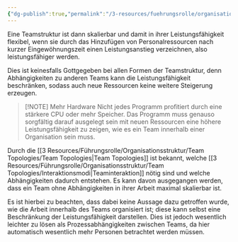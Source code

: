 ```yaml
---
{"dg-publish":true,"permalink":"/3-resources/fuehrungsrolle/organisationsstruktur/team-topologies/skalierbare-teamstrukturen/","created":"2024-05-19T15:23:34.513+02:00","updated":"2024-05-21T08:23:14.289+02:00"}
---
```



Eine Teamstruktur ist dann skalierbar und damit in ihrer Leistungsfähigkeit flexibel, wenn sie durch das Hinzufügen von Personalressourcen nach kurzer Eingewöhnungszeit einen Leistungsanstieg verzeichnen, also leistungsfähiger werden.

Dies ist keinesfalls Gottgegeben bei allen Formen der Teamstruktur, denn Abhängigkeiten zu anderen Teams kann die Leistungsfähigkeit beschränken, sodass auch neue Ressourcen keine weitere Steigerung erzeugen.

> [!NOTE] Mehr Hardware
> Nicht jedes Programm profitiert durch eine stärkere CPU oder mehr Speicher. Das Programm muss genauso sorgfältig darauf ausgelegt sein mit neuen Ressourcen eine höhere Leistungsfähigkeit zu zeigen, wie es ein Team innerhalb einer Organisation sein muss.

Durch die [[3 Resources/Führungsrolle/Organisationsstruktur/Team Topologies/Team Topologies\|Team Topologies]] ist bekannt, welche [[3 Resources/Führungsrolle/Organisationsstruktur/Team Topologies/Interaktionsmodi\|Teaminteraktion]] nötig sind und welche Abhängigkeiten dadurch entstehen. Es kann davon ausgegangen werden, dass ein Team ohne Abhängigkeiten in ihrer Arbeit maximal skalierbar ist.

Es ist hierbei zu beachten, dass dabei keine Aussage dazu getroffen wurde, wie die Arbeit innerhalb des Teams organisiert ist; diese kann selbst eine Beschränkung der Leistungsfähigkeit darstellen. Dies ist jedoch wesentlich leichter zu lösen als Prozessabhängigkeiten zwischen Teams, da hier automatisch wesentlich mehr Personen betrachtet werden müssen.